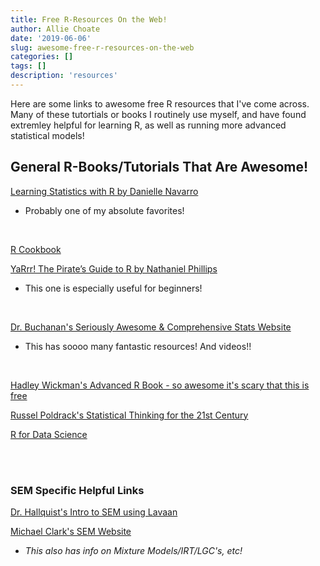```yaml
---
title: Free R-Resources On the Web!
author: Allie Choate
date: '2019-06-06'
slug: awesome-free-r-resources-on-the-web
categories: []
tags: []
description: 'resources'
---
```



Here are some links to awesome free R resources that I've come across. Many of these tutortials or books I routinely use myself, and have found extremley helpful for learning R, as well as running more advanced statistical models!

<!--more-->


## General R-Books/Tutorials That Are Awesome!

[Learning Statistics with R by Danielle Navarro](https://learningstatisticswithr.com/)

* Probably one of my absolute favorites!
<br>

[R Cookbook](http://www.cookbook-r.com/)
<br>

[YaRrr! The Pirate’s Guide to R by Nathaniel Phillips](https://bookdown.org/ndphillips/YaRrr/)

* This one is especially useful for beginners! 
<br>

[Dr. Buchanan's Seriously Awesome & Comprehensive Stats Website](http://statstools.com/)

* This has soooo many fantastic resources! And videos!!
<br>

[Hadley Wickman's Advanced R Book - so awesome it's scary that this is free](https://adv-r.hadley.nz/)
<br>

[Russel Poldrack's Statistical Thinking for the 21st Century](http://statsthinking21.org/index.html)
<br>

[R for Data Science](https://r4ds.had.co.nz/introduction.html)

<br>
<br>

### SEM Specific Helpful Links

[Dr. Hallquist's Intro to SEM using Lavaan](https://psu-psychology.github.io/r-bootcamp-2018/talks/lavaan_tutorial.html#estimators)
<br>

[Michael Clark's SEM Website](https://m-clark.github.io/sem/)

  * _This also has info on Mixture Models/IRT/LGC's, etc!_


